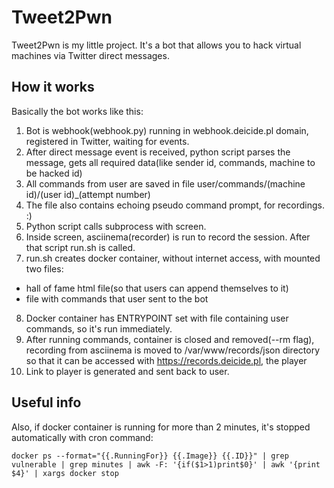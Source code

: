 # Tweet2Pwn

Tweet2Pwn is my little project. It's a bot that allows you to hack virtual machines via Twitter direct messages.

## How it works
Basically the bot works like this:

1. Bot is webhook(webhook.py) running in webhook.deicide.pl domain, registered in Twitter, waiting for events.
2. After direct message event is received, python script parses the message, gets all required data(like sender id, commands, machine to be hacked id)
3. All commands from user are saved in file user/commands/(machine id)/(user id)_(attempt number)
4. The file also contains echoing pseudo command prompt, for recordings. :)
5. Python script calls subprocess with screen.
6. Inside screen, asciinema(recorder) is run to record the session. After that script run.sh is called.
7. run.sh creates docker container, without internet access, with mounted two files:
* hall of fame html file(so that users can append themselves to it)
* file with commands that user sent to the bot
8. Docker container has ENTRYPOINT set with file containing user commands, so it's run immediately.
9. After running commands, container is closed and removed(--rm flag), recording from asciinema is moved to /var/www/records/json directory so that it can be accessed with https://records.deicide.pl, the player
10. Link to player is generated and sent back to user.

## Useful info
Also, if docker container is running for more than 2 minutes, it's stopped automatically with cron command:

```
docker ps --format="{{.RunningFor}} {{.Image}} {{.ID}}" | grep vulnerable | grep minutes | awk -F: '{if($1>1)print$0}' | awk '{print $4}' | xargs docker stop
```
